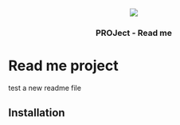 <br />
<p align="center">
  <a href="">
    <img style="with=50%; height=50% !important" src="https://cooperativismodecredito.coop.br/wp-content/uploads/2015/01/logo_Uniprime.jpg">
  </a>

  <h3 align="center">PROJect - Read me</h3>
</p>

# Read me project 
test a new readme file

## Installation


